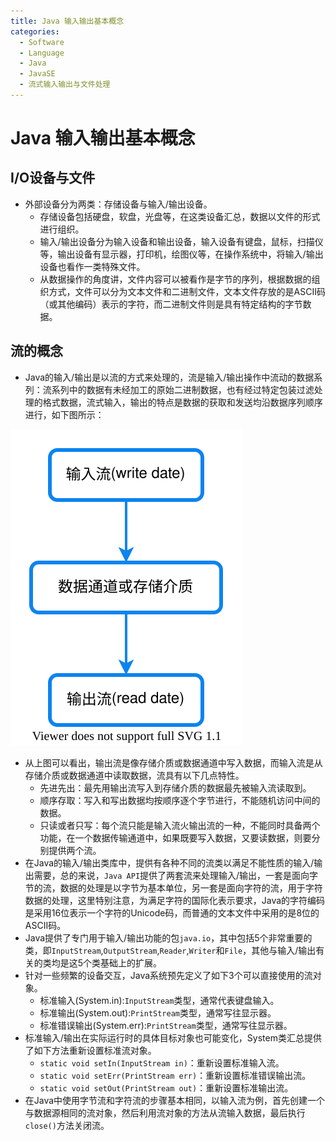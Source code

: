 ```yaml
---
title: Java 输入输出基本概念
categories:
  - Software
  - Language
  - Java
  - JavaSE
  - 流式输入输出与文件处理
---
```

# Java 输入输出基本概念

## I/O设备与文件

- 外部设备分为两类：存储设备与输入/输出设备。
  - 存储设备包括硬盘，软盘，光盘等，在这类设备汇总，数据以文件的形式进行组织。
  - 输入/输出设备分为输入设备和输出设备，输入设备有键盘，鼠标，扫描仪等，输出设备有显示器，打印机，绘图仪等，在操作系统中，将输入/输出设备也看作一类特殊文件。
  - 从数据操作的角度讲，文件内容可以被看作是字节的序列，根据数据的组织方式，文件可以分为文本文件和二进制文件，文本文件存放的是ASCII码（或其他编码）表示的字符，而二进制文件则是具有特定结构的字节数据。

## 流的概念

- Java的输入/输出是以流的方式来处理的，流是输入/输出操作中流动的数据系列：流系列中的数据有未经加工的原始二进制数据，也有经过特定包装过滤处理的格式数据，流式输入，输出的特点是数据的获取和发送均沿数据序列顺序进行，如下图所示：

![](https://raw.githubusercontent.com/LuShan123888/Files/main/Pictures/2020-12-10-2020-11-07-Component-Pa2.svg)

- 从上图可以看出，输出流是像存储介质或数据通道中写入数据，而输入流是从存储介质或数据通道中读取数据，流具有以下几点特性。
  - 先进先出：最先用输出流写入到存储介质的数据最先被输入流读取到。
  - 顺序存取：写入和写出数据均按顺序逐个字节进行，不能随机访问中间的数据。
  - 只读或者只写：每个流只能是输入流火输出流的一种，不能同时具备两个功能，在一个数据传输通道中，如果既要写入数据，又要读数据，则要分别提供两个流。
- 在Java的输入/输出类库中，提供有各种不同的流类以满足不能性质的输入/输出需要，总的来说，`Java API`提供了两套流来处理输入/输出，一套是面向字节的流，数据的处理是以字节为基本单位，另一套是面向字符的流，用于字符数据的处理，这里特别注意，为满足字符的国际化表示要求，Java的字符编码是采用16位表示一个字符的Unicode码，而普通的文本文件中采用的是8位的ASCII码。
- Java提供了专门用于输入/输出功能的包`java.io`，其中包括5个非常重要的类，即`InputStream`,`OutputStream`,`Reader`,`Writer`和`File`，其他与输入/输出有关的类均是这5个类基础上的扩展。
- 针对一些频繁的设备交互，Java系统预先定义了如下3个可以直接使用的流对象。
  - 标准输入(System.in):`InputStream`类型，通常代表键盘输入。
  - 标准输出(System.out):`PrintStream`类型，通常写往显示器。
  - 标准错误输出(System.err):`PrintStream`类型，通常写往显示器。
- 标准输入/输出在实际运行时的具体目标对象也可能变化，System类汇总提供了如下方法重新设置标准流对象。
  - `static void setIn(InputStream in)`：重新设置标准输入流。
  - `static void setErr(PrintStream err)`：重新设置标准错误输出流。
  - `static void setOut(PrintStream out)`：重新设置标准输出流。
- 在Java中使用字节流和字符流的步骤基本相同，以输入流为例，首先创建一个与数据源相同的流对象，然后利用流对象的方法从流输入数据，最后执行`close()`方法关闭流。